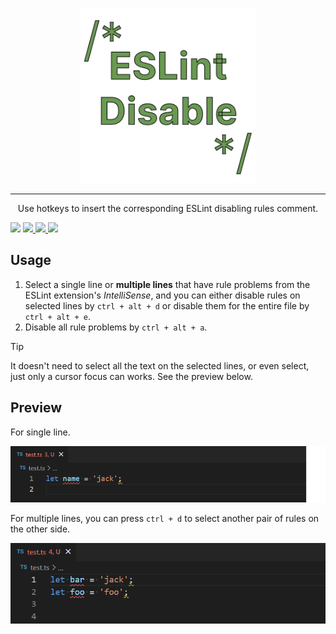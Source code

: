 <p align="center">
  <a href="https://github.com/lvjiaxuan/vscode-eslint-disable" target="_blank">
    <img src="./assets/logo-r.png" alt="vscode-eslint-disable" height="280" width="280" />
  </a>
</p>

<hr />

<p align="center">Use hotkeys to insert the corresponding ESLint disabling rules comment.</p>

![](https://github.com/lvjiaxuan/vscode-eslint-disable/actions/workflows/ci.yml/badge.svg)
[![](https://img.shields.io/visual-studio-marketplace/v/lvjiaxuan.vscode-eslint-disable?color=%232ba1f1&logo=visual-studio-code&logoColor=%232ba1f1)
](https://marketplace.visualstudio.com/items?itemName=lvjiaxuan.vscode-eslint-disable)
[![](https://img.shields.io/visual-studio-marketplace/azure-devops/installs/total/lvjiaxuan.vscode-eslint-disable?label=Installs)
](https://marketplace.visualstudio.com/items?itemName=lvjiaxuan.vscode-eslint-disable)
[![](https://img.shields.io/visual-studio-marketplace/azure-devops/installs/total/lvjiaxuan.eslint-disable?label=Deprecated%20Identifier%20Installs)
](https://marketplace.visualstudio.com/items?itemName=lvjiaxuan.eslint-disable)

## Usage
1. Select a single line or **multiple lines** that have rule problems from the ESLint extension's *IntelliSense*, and you can either disable rules on selected lines by `ctrl + alt + d` or disable them for the entire file by `ctrl + alt + e`.
2. Disable all rule problems by `ctrl + alt + a`.

> [!TIP]
> It doesn't need to select all the text on the selected lines, or even select, just only a cursor focus can works. See the preview below.

## Preview

For single line.

![single](assets/1.gif)

For multiple lines, you can press `ctrl + d` to select another pair of rules on the other side.

![multiple](assets/2.gif)

